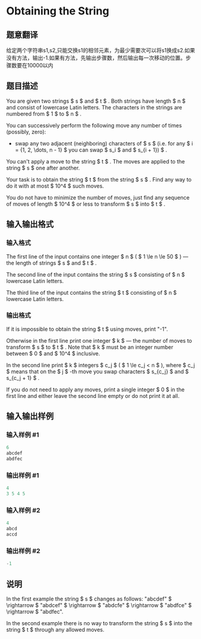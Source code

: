 # Obtaining the String

## 题意翻译

给定两个字符串s1,s2,只能交换s1的相邻元素，为最少需要次可以将s1换成s2.如果没有方法，输出-1.如果有方法，先输出步骤数，然后输出每一次移动的位置。步骤数要在10000以内

## 题目描述

You are given two strings $ s $ and $ t $ . Both strings have length $ n $ and consist of lowercase Latin letters. The characters in the strings are numbered from $ 1 $ to $ n $ .

You can successively perform the following move any number of times (possibly, zero):

- swap any two adjacent (neighboring) characters of $ s $ (i.e. for any $ i = \{1, 2, \dots, n - 1\} $ you can swap $ s_i $ and $ s_{i + 1}) $ .

You can't apply a move to the string $ t $ . The moves are applied to the string $ s $ one after another.

Your task is to obtain the string $ t $ from the string $ s $ . Find any way to do it with at most $ 10^4 $ such moves.

You do not have to minimize the number of moves, just find any sequence of moves of length $ 10^4 $ or less to transform $ s $ into $ t $ .

## 输入输出格式

### 输入格式

The first line of the input contains one integer $ n $ ( $ 1 \le n \le 50 $ ) — the length of strings $ s $ and $ t $ .

The second line of the input contains the string $ s $ consisting of $ n $ lowercase Latin letters.

The third line of the input contains the string $ t $ consisting of $ n $ lowercase Latin letters.

### 输出格式

If it is impossible to obtain the string $ t $ using moves, print "-1".

Otherwise in the first line print one integer $ k $ — the number of moves to transform $ s $ to $ t $ . Note that $ k $ must be an integer number between $ 0 $ and $ 10^4 $ inclusive.

In the second line print $ k $ integers $ c_j $ ( $ 1 \le c_j < n $ ), where $ c_j $ means that on the $ j $ -th move you swap characters $ s_{c_j} $ and $ s_{c_j + 1} $ .

If you do not need to apply any moves, print a single integer $ 0 $ in the first line and either leave the second line empty or do not print it at all.

## 输入输出样例

### 输入样例 #1

```cpp
6
abcdef
abdfec

```
### 输出样例 #1

```cpp
4
3 5 4 5 

```
### 输入样例 #2

```cpp
4
abcd
accd

```
### 输出样例 #2

```cpp
-1

```
## 说明

In the first example the string $ s $ changes as follows: "abcdef" $ \rightarrow $ "abdcef" $ \rightarrow $ "abdcfe" $ \rightarrow $ "abdfce" $ \rightarrow $ "abdfec".

In the second example there is no way to transform the string $ s $ into the string $ t $ through any allowed moves.

